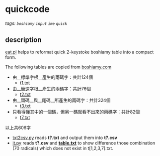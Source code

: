 # quickcode


###### tags: ```boshiamy``` ```input``` ```ime``` ```quick```


## description

[eat.pl](./eat.pl) helps to reformat quick 2-keystoke boshiamy table into
a compact form.

The following tables are copied from [boshiamy.com][1]

  * 由__標準字根__產生的兩碼字：共計124個
    * [t1.txt](./t1.txt)
  * 由__簡速字根__產生的兩碼字：共計76個
    * [t2.txt](./t2.txt)
  * 由__頭碼__與__尾碼__所產生的兩碼字：共計324個
    * [t3.txt](./t3.txt)
  * 只看得懂其中的一個碼，但另一碼就看不出來的兩碼字：共計82個
    * [t7.txt](./t7.txt)

以上共606字

- [txt2csv.py](./txt2csv.py) reads __t?.txt__ and output them into __t?.csv__
- [it.py](./it.py) reads __t?.csv__ and __[table.txt][2]__ to show difference those
  combination (70 radicals) which does not exist in t[1,2,3,7].txt.



[1]: https://boshiamy.com/tutorial_advance.php?page=2
[2]: https://github.com/ericosur/charencoding/blob/master/ime/little_prince/table.txt
